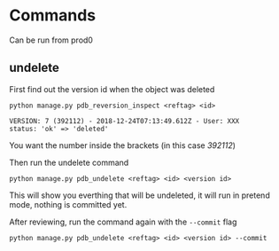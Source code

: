 # Commands

Can be run from prod0

## undelete

First find out the version id when the object was deleted

```
python manage.py pdb_reversion_inspect <reftag> <id>
```

```
VERSION: 7 (392112) - 2018-12-24T07:13:49.612Z - User: XXX
status: 'ok' => 'deleted'
```

You want the number inside the brackets (in this case *392112*)

Then run the undelete command

```
python manage.py pdb_undelete <reftag> <id> <version id>
```

This will show you everthing that will be undeleted, it will run in pretend mode, nothing
is committed yet.

After reviewing, run the command again with the `--commit` flag

```
python manage.py pdb_undelete <reftag> <id> <version id> --commit
```
